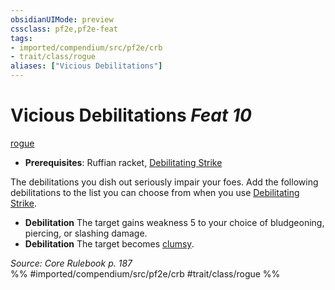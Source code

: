 ```yaml
---
obsidianUIMode: preview
cssclass: pf2e,pf2e-feat
tags:
- imported/compendium/src/pf2e/crb
- trait/class/rogue
aliases: ["Vicious Debilitations"]
---
```

# Vicious Debilitations  *Feat 10*  
[rogue](rules/traits/rogue.md)  

- **Prerequisites**: Ruffian racket, [Debilitating Strike](debilitating-strike.md)

The debilitations you dish out seriously impair your foes. Add the following debilitations to the list you can choose from when you use [Debilitating Strike](debilitating-strike.md).

- **Debilitation** The target gains weakness 5 to your choice of bludgeoning, piercing, or slashing damage.
- **Debilitation** The target becomes [clumsy](conditions.md#Clumsy).

*Source: Core Rulebook p. 187*  
%% #imported/compendium/src/pf2e/crb #trait/class/rogue %%